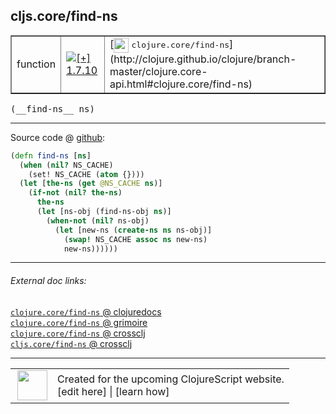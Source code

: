 ## cljs.core/find-ns



 <table border="1">
<tr>
<td>function</td>
<td><a href="https://github.com/cljsinfo/cljs-api-docs/tree/1.7.10"><img valign="middle" alt="[+] 1.7.10" title="Added in 1.7.10" src="https://img.shields.io/badge/+-1.7.10-lightgrey.svg"></a> </td>
<td>
[<img height="24px" valign="middle" src="http://i.imgur.com/1GjPKvB.png"> <samp>clojure.core/find-ns</samp>](http://clojure.github.io/clojure/branch-master/clojure.core-api.html#clojure.core/find-ns)
</td>
</tr>
</table>


 <samp>
(__find-ns__ ns)<br>
</samp>

---







Source code @ [github](https://github.com/clojure/clojurescript/blob/r1.7.145/src/main/cljs/cljs/core.cljs#L10159-L10169):

```clj
(defn find-ns [ns]
  (when (nil? NS_CACHE)
    (set! NS_CACHE (atom {})))
  (let [the-ns (get @NS_CACHE ns)]
    (if-not (nil? the-ns)
      the-ns
      (let [ns-obj (find-ns-obj ns)]
        (when-not (nil? ns-obj)
          (let [new-ns (create-ns ns ns-obj)]
            (swap! NS_CACHE assoc ns new-ns)
            new-ns))))))
```

<!--
Repo - tag - source tree - lines:

 <pre>
clojurescript @ r1.7.145
└── src
    └── main
        └── cljs
            └── cljs
                └── <ins>[core.cljs:10159-10169](https://github.com/clojure/clojurescript/blob/r1.7.145/src/main/cljs/cljs/core.cljs#L10159-L10169)</ins>
</pre>

-->

---



###### External doc links:

[`clojure.core/find-ns` @ clojuredocs](http://clojuredocs.org/clojure.core/find-ns)<br>
[`clojure.core/find-ns` @ grimoire](http://conj.io/store/v1/org.clojure/clojure/1.7.0-beta3/clj/clojure.core/find-ns/)<br>
[`clojure.core/find-ns` @ crossclj](http://crossclj.info/fun/clojure.core/find-ns.html)<br>
[`cljs.core/find-ns` @ crossclj](http://crossclj.info/fun/cljs.core.cljs/find-ns.html)<br>

---

 <table>
<tr><td>
<img valign="middle" align="right" width="48px" src="http://i.imgur.com/Hi20huC.png">
</td><td>
Created for the upcoming ClojureScript website.<br>
[edit here] | [learn how]
</td></tr></table>

[edit here]:https://github.com/cljsinfo/cljs-api-docs/blob/master/cljsdoc/cljs.core/find-ns.cljsdoc
[learn how]:https://github.com/cljsinfo/cljs-api-docs/wiki/cljsdoc-files

<!--

This information was too distracting to show to readers, but I'll leave it
commented here since it is helpful to:

- pretty-print the data used to generate this document
- and show how to retrieve that data



The API data for this symbol:

```clj
{:ns "cljs.core",
 :name "find-ns",
 :signature ["[ns]"],
 :history [["+" "1.7.10"]],
 :type "function",
 :full-name-encode "cljs.core/find-ns",
 :source {:code "(defn find-ns [ns]\n  (when (nil? NS_CACHE)\n    (set! NS_CACHE (atom {})))\n  (let [the-ns (get @NS_CACHE ns)]\n    (if-not (nil? the-ns)\n      the-ns\n      (let [ns-obj (find-ns-obj ns)]\n        (when-not (nil? ns-obj)\n          (let [new-ns (create-ns ns ns-obj)]\n            (swap! NS_CACHE assoc ns new-ns)\n            new-ns))))))",
          :title "Source code",
          :repo "clojurescript",
          :tag "r1.7.145",
          :filename "src/main/cljs/cljs/core.cljs",
          :lines [10159 10169]},
 :full-name "cljs.core/find-ns",
 :clj-symbol "clojure.core/find-ns"}

```

Retrieve the API data for this symbol:

```clj
;; from Clojure REPL
(require '[clojure.edn :as edn])
(-> (slurp "https://raw.githubusercontent.com/cljsinfo/cljs-api-docs/catalog/cljs-api.edn")
    (edn/read-string)
    (get-in [:symbols "cljs.core/find-ns"]))
```

-->
